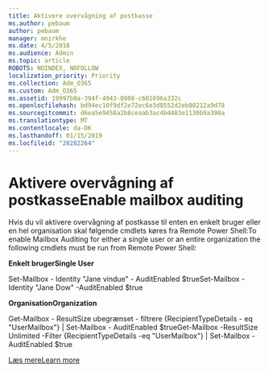 ```yaml
---
title: Aktivere overvågning af postkasse
ms.author: pebaum
author: pebaum
manager: mnirkhe
ms.date: 4/5/2018
ms.audience: Admin
ms.topic: article
ROBOTS: NOINDEX, NOFOLLOW
localization_priority: Priority
ms.collection: Adm_O365
ms.custom: Adm_O365
ms.assetid: 19997b0a-394f-4943-8908-c601696a332c
ms.openlocfilehash: bd94ec10f9df2e72ec6e3d8552d2eb80212a9d78
ms.sourcegitcommit: d6ea5e9458a2b8ceaab3ac4bd483e1130b9a398a
ms.translationtype: MT
ms.contentlocale: da-DK
ms.lasthandoff: 01/15/2019
ms.locfileid: "28282264"
---
```

# <a name="enable-mailbox-auditing"></a><span data-ttu-id="4fc0a-102">Aktivere overvågning af postkasse</span><span class="sxs-lookup"><span data-stu-id="4fc0a-102">Enable mailbox auditing</span></span>

<span data-ttu-id="4fc0a-103">Hvis du vil aktivere overvågning af postkasse til enten en enkelt bruger eller en hel organisation skal følgende cmdlets køres fra Remote Power Shell:</span><span class="sxs-lookup"><span data-stu-id="4fc0a-103">To enable Mailbox Auditing for either a single user or an entire organization the following cmdlets must be run from Remote Power Shell:</span></span>
  
 <span data-ttu-id="4fc0a-104">**Enkelt bruger**</span><span class="sxs-lookup"><span data-stu-id="4fc0a-104">**Single User**</span></span>
  
<span data-ttu-id="4fc0a-105">Set-Mailbox - Identity "Jane vindue" - AuditEnabled $true</span><span class="sxs-lookup"><span data-stu-id="4fc0a-105">Set-Mailbox -Identity "Jane Dow" -AuditEnabled $true</span></span>
  
 <span data-ttu-id="4fc0a-106">**Organisation**</span><span class="sxs-lookup"><span data-stu-id="4fc0a-106">**Organization**</span></span>
  
<span data-ttu-id="4fc0a-107">Get-Mailbox - ResultSize ubegrænset - filtrere {RecipientTypeDetails - eq "UserMailbox"} | Set-Mailbox - AuditEnabled $true</span><span class="sxs-lookup"><span data-stu-id="4fc0a-107">Get-Mailbox -ResultSize Unlimited -Filter {RecipientTypeDetails -eq "UserMailbox"} | Set-Mailbox -AuditEnabled $true</span></span>
  
[<span data-ttu-id="4fc0a-108">Læs mere</span><span class="sxs-lookup"><span data-stu-id="4fc0a-108">Learn more</span></span>](https://support.office.com/article/aaca8987-5b62-458b-9882-c28476a66918)
  

